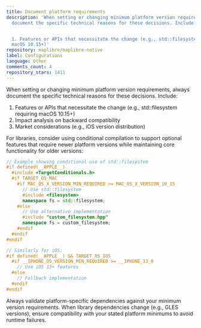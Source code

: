 ```yaml
---
title: Document platform requirements
description: 'When setting or changing minimum platform version requirements, always
  document the specific technical reasons for these decisions. Include:


  1. Features or APIs that necessitate the change (e.g., std::filesystem requiring
  macOS 10.15+)'
repository: maplibre/maplibre-native
label: Configurations
language: Other
comments_count: 4
repository_stars: 1411
---
```


When setting or changing minimum platform version requirements, always document the specific technical reasons for these decisions. Include:

1. Features or APIs that necessitate the change (e.g., std::filesystem requiring macOS 10.15+)
2. Impact analysis on backward compatibility
3. Market considerations (e.g., iOS version distribution)

For libraries, consider using conditional compilation to support optional features that require newer platform versions while maintaining core functionality for older versions:

```cpp
// Example showing conditional use of std::filesystem
#if defined(__APPLE__)
  #include <TargetConditionals.h>
  #if TARGET_OS_MAC
    #if MAC_OS_X_VERSION_MIN_REQUIRED >= MAC_OS_X_VERSION_10_15
      // Use std::filesystem
      #include <filesystem>
      namespace fs = std::filesystem;
    #else
      // Use alternative implementation
      #include "custom_filesystem.hpp"
      namespace fs = custom_filesystem;
    #endif
  #endif
#endif

// Similarly for iOS:
#if defined(__APPLE__) && TARGET_OS_IOS
  #if __IPHONE_OS_VERSION_MIN_REQUIRED >= __IPHONE_13_0
    // Use iOS 13+ features
  #else
    // Fallback implementation
  #endif
#endif
```

Always validate platform-specific dependencies against your minimum version requirements. When library dependencies change (e.g., GLES versions), ensure compatibility with your stated platform minimums to avoid runtime failures.